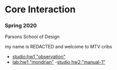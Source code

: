 # Core Interaction 

### Spring 2020 

Parsons School of Design 

my name is REDACTED and welcome to MTV cribs 

- [studio:hw1 "observation"](https://cuis205.github.io/ci20/observation/index.html)
- [lab:hw1 "mondrian"](https://cuis205.github.io/ci20/corelab/hw1/index.html)
-[studio hw2:"manual-1"](https://cuis205.github.io/ci20/manual-1/index.html)
